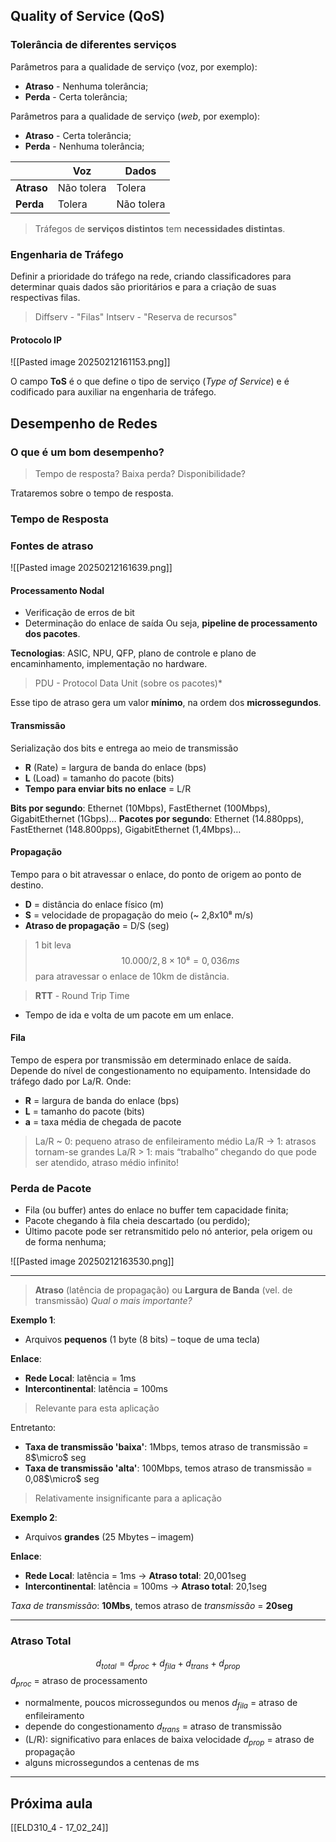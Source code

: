 ## Quality of Service (QoS)
### Tolerância de diferentes serviços
Parâmetros para a qualidade de serviço (voz, por exemplo):
- **Atraso** - Nenhuma tolerância;
- **Perda** - Certa tolerância;

Parâmetros para a qualidade de serviço (*web*, por exemplo):
- **Atraso** - Certa tolerância;
- **Perda** - Nenhuma tolerância;

|            | Voz        | Dados      |
| ---------- | ---------- | ---------- |
| **Atraso** | Não tolera | Tolera     |
| **Perda**  | Tolera     | Não tolera |
> Tráfegos de **serviços distintos** tem **necessidades distintas**.

### Engenharia de Tráfego
Definir a prioridade do tráfego na rede, criando classificadores para determinar quais dados são prioritários e para a criação de suas respectivas filas.

> Diffserv - "Filas"
> Intserv - "Reserva de recursos"

#### Protocolo IP
![[Pasted image 20250212161153.png]]

O campo **ToS** é o que define o tipo de serviço (*Type of Service*) e é codificado para auxiliar na engenharia de tráfego.

## Desempenho de Redes
### O que é um bom desempenho?
> Tempo de resposta?
> Baixa perda?
> Disponibilidade?

Trataremos sobre o tempo de resposta.

### Tempo de Resposta
### Fontes de atraso
![[Pasted image 20250212161639.png]]

#### Processamento Nodal
- Verificação de erros de bit
- Determinação do enlace de saída
Ou seja, **pipeline de processamento dos pacotes**.

**Tecnologias**: ASIC, NPU, QFP, plano de controle e plano de encaminhamento, implementação no hardware.

> PDU - Protocol Data Unit (sobre os pacotes)*

Esse tipo de atraso gera um valor **mínimo**, na ordem dos **microssegundos**.
#### Transmissão
Serialização dos bits e entrega ao meio de transmissão
- **R** (Rate) = largura de banda do enlace (bps)
- **L** (Load) = tamanho do pacote (bits)
- **Tempo para enviar bits no enlace** = L/R

**Bits por segundo**:
Ethernet (10Mbps), FastEthernet (100Mbps), GigabitEthernet (1Gbps)…
**Pacotes por segundo**:
Ethernet (14.880pps), FastEthernet (148.800pps), GigabitEthernet (1,4Mbps)…

#### Propagação
Tempo para o bit atravessar o enlace, do ponto de origem ao ponto de destino.
- **D** = distância do enlace físico (m)
- **S** = velocidade de propagação do meio (~ 2,8x10⁸ m/s)
- **Atraso de propagação** = D/S (seg)

> 1 bit leva $$10.000/2,8\times10⁸ = 0,036ms$$ para atravessar o enlace de 10km de distância.

> **RTT** - Round Trip Time
- Tempo de ida e volta de um pacote em um enlace.

#### Fila
Tempo de espera por transmissão em determinado enlace de saída. Depende do nível de congestionamento no equipamento.
Intensidade do tráfego dado por La/R.
Onde:
- **R** = largura de banda do enlace (bps)
- **L** = tamanho do pacote (bits)
- **a** = taxa média de chegada de pacote

> La/R ~ 0: pequeno atraso de enfileiramento médio
> La/R -> 1: atrasos tornam-se grandes
> La/R > 1: mais “trabalho” chegando do que pode ser atendido, atraso médio infinito!

### Perda de Pacote
- Fila (ou buffer) antes do enlace no buffer tem capacidade finita;
- Pacote chegando à fila cheia descartado (ou perdido);
- Último pacote pode ser retransmitido pelo nó anterior, pela origem ou de forma nenhuma;

![[Pasted image 20250212163530.png]]

---

>**Atraso** (latência de propagação) ou **Largura de Banda** (vel. de transmissão)
>*Qual o mais importante?*

**Exemplo 1**:
- Arquivos **pequenos** (1 byte (8 bits) – toque de uma tecla)

**Enlace**:
- **Rede Local**: latência = 1ms
- **Intercontinental**: latência = 100ms
> Relevante para esta aplicação

Entretanto:
- **Taxa de transmissão 'baixa'**: 1Mbps, temos atraso de transmissão = 8$\micro$ seg
- **Taxa de transmissão 'alta'**: 100Mbps, temos atraso de transmissão = 0,08$\micro$ seg
> Relativamente insignificante para a aplicação

**Exemplo 2**:
- Arquivos **grandes** (25 Mbytes – imagem)

**Enlace**:
- **Rede Local**: latência = 1ms -> **Atraso total**: 20,001seg
- **Intercontinental**: latência = 100ms -> **Atraso total**: 20,1seg

*Taxa de transmissão*: **10Mbs**, temos atraso de *transmissão* = **20seg**

---
### Atraso Total
$$d_{total} = d_{proc} + d_{fila} + d_{trans} + d_{prop} $$
$d_{proc}$ = atraso de processamento
- normalmente, poucos microssegundos ou menos
$d_{fila}$ = atraso de enfileiramento
- depende do congestionamento
$d_{trans}$ = atraso de transmissão
- (L/R): significativo para enlaces de baixa velocidade
$d_{prop}$ = atraso de propagação
- alguns microssegundos a centenas de ms

---

## Próxima aula
[[ELD310_4 - 17_02_24]]